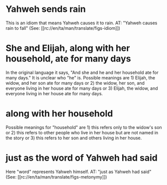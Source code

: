# Yahweh sends rain

This is an idiom that means Yahweh causes it to rain. AT: "Yahweh causes rain to fall" (See: [[rc://en/ta/man/translate/figs-idiom]])

# She and Elijah, along with her household, ate for many days

In the original language it says, "And she and he and her household ate for many days." It is unclear who "he" is. Possible meanings are 1) Elijah, the widow, and her son ate for many days or 2) the widow, her son, and everyone living in her house ate for many days or 3) Elijah, the widow, and everyone living in her house ate for many days.

# along with her household

Possible meanings for "household" are 1) this refers only to the widow's son or 2) this refers to other people who live in her house but are not named in the story or 3) this refers to her son and others living in her house.

# just as the word of Yahweh had said

Here "word" represents Yahweh himself. AT: "just as Yahweh had said" (See: [[rc://en/ta/man/translate/figs-metonymy]])